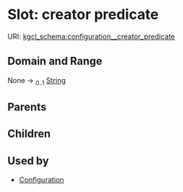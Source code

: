 
# Slot: creator predicate




URI: [kgcl_schema:configuration__creator_predicate](https://w3id.org/kgcl-schema/configuration__creator_predicate)


## Domain and Range

None &#8594;  <sub>0..1</sub> [String](types/String.md)

## Parents


## Children


## Used by

 * [Configuration](Configuration.md)

